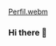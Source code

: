 


[Perfil.webm](https://user-images.githubusercontent.com/98191317/183359624-b2bcbad3-279d-4615-bc30-cd2ef59cf891.webm)

### Hi there 👋

<!--
**JesTapia/JesTapia** is a ✨ _special_ ✨ repository because its `README.md` (this file) appears on your GitHub profile.

Here are some ideas to get you started:

- 🔭 I’m currently working on ...
- 🌱 I’m currently learning ...
- 👯 I’m looking to collaborate on ...
- 🤔 I’m looking for help with ...
- 💬 Ask me about ...
- 📫 How to reach me: ...
- 😄 Pronouns: ...
- ⚡ Fun fact: ...
-->
